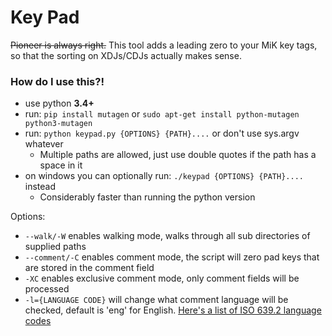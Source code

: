 # Key Pad

~~Pioneer is always right.~~
This tool adds a leading zero to your MiK key tags, so that the sorting on XDJs/CDJs actually makes sense.


### How do I use this?!
- use python **3.4+**
- run: `pip install mutagen` or `sudo apt-get install python-mutagen python3-mutagen`
- run: `python keypad.py {OPTIONS} {PATH}....` or don't use sys.argv whatever
    - Multiple paths are allowed, just use double quotes if the path has a space in it
- on windows you can optionally run: `./keypad {OPTIONS} {PATH}....` instead
    - Considerably faster than running the python version

Options:

- `--walk/-W` enables walking mode, walks through all sub directories of supplied paths
- `--comment/-C` enables comment mode, the script will zero pad keys that are stored in the comment field
- `-XC` enables exclusive comment mode, only comment fields will be processed
- `-l={LANGUAGE CODE}` will change what comment language will be checked, default is 'eng' for English. [Here's a list of ISO 639.2 language codes](https://www.loc.gov/standards/iso639-2/php/code_list.php "ISO 639.2 reference")
